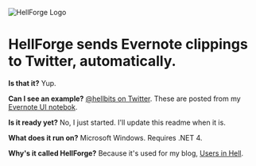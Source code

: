 ![HellForge Logo](http://i.imgur.com/15hat.png)

HellForge sends Evernote clippings to Twitter, automatically.
=============================================================

**Is that it?** Yup.

**Can I see an example?** [@hellbits on Twitter](http://twitter.com/hellbits). These are posted from my [Evernote UI notebok](http://phillipcohen.net/hellbits_notebook).

**Is it ready yet?** No, I just started. I'll update this readme when it is.

**What does it run on?** Microsoft Windows. Requires .NET 4.

**Why's it called HellForge?** Because it's used for my blog, [Users in Hell](http://usersinhell.com).